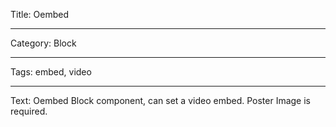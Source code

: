 Title: Oembed

----

Category: Block

----

Tags: embed, video

----

Text: Oembed Block component, can set a video embed. Poster Image is required.
